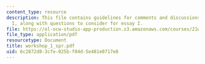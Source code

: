 ```yaml
---
content_type: resource
description: This file contains guidelines for comments and discussions for workshop
  I, along with questions to consider for essay I.
file: https://ol-ocw-studio-app-production.s3.amazonaws.com/courses/21w-730-3-writing-and-the-environment-spring-2005/6c2872d83cfe025bf04d5e481e0717e8_workshop_1_spr.pdf
file_type: application/pdf
resourcetype: Document
title: workshop_1_spr.pdf
uid: 6c2872d8-3cfe-025b-f04d-5e481e0717e8
---
```

